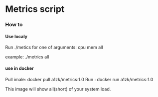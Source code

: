 # Metrics script
### How to

#### Use localy

Run ./metics for one of arguments:
 cpu
 mem
 all

example:
 ./metrics all

#### use in docker 
Pull imale: docker pull a1zk/metrics:1.0
Run : docker run a1zk/metrics:1.0

This image will show all(short) of your system load.

